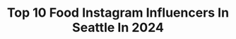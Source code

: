 ---
title: Top 10 Food Instagram Influencers In Seattle In 2024
description: >-
  Find top food Instagram influencers in Seattle in 2024. Most popular hashtags: #seattlefood #seattlefoodie #seattle #seattleeats.
platform: Instagram
hits: 144
text_top: Identify the most popular Instagram profiles on inBeat.
text_bottom: Our platform aggregates 144 Instagram influencers like this in Seattle, United States for you to contact.
profiles:
  - username: "sabreena.eats"
    fullname: >-
      SABREENA | Seattle Food & Travel
    bio: >-
      📍Based in Seattle 💌sabreena.eats@gmail.com
    location: "United States"
    followers: 4676
    engagement: 1894
    commentsToLikes: 0.001943
    id: clp7apxscodxm0j08lwjgczwk
    verified: false
    hashtags: "#seattleevents, #foodblog, #seattlebars, #seattlefoodie"
  - username: "seattlefoodgram"
    fullname: >-
      Seattle Foodies | Tori & Dan
    bio: >-
      Best food in Seattle & beyond 🍔🍪🍝🍦🍗🍩 💌 seattlefoodgram@gmail.com #SeattleFood #SeattleFoodie #SeattleEats
    location: "United States"
    followers: 8796
    engagement: 230
    commentsToLikes: 0.076565
    id: cl89kvcy02oiz0i231fcnkt29
    verified: false
    hashtags: "#seattlefoodie, #seattleeats, #eeeeats, #foodheaven"
  - username: "seattle_bites"
    fullname: >-
      Sonya | Seattle Bites
    bio: >-
      Seattle food enthusiast 🍜 🏆Zagat Foodie Award Winner Exploring Seattle one bite at a time! 💌New email hello.seattlebites@gmail.com
    location: "United States"
    followers: 22732
    engagement: 175
    commentsToLikes: 0.218730
    id: ck0tw1r0wdnbx0i194fyu1xd9
    verified: false
    hashtags: "#foodporn, #seattlewashington, #thrillist, #myfab5"
  - username: "seattlefoodieadventure"
    fullname: >-
      Seattle Foodie | Steven Nguyen
    bio: >-
      Seattle Food, Hiking, & Beyond! | 🍜🍕🥟🥾🏔️🌲 📺📻📰 Featured: @beardfoundation @seahawks 🏙💧Seattleite 25+ Years! 🍜🍣🥟🍔🌮🍕🇺🇸
    location: "United States"
    followers: 286666
    engagement: 145
    commentsToLikes: 0.075553
    id: ck14glyy15vih0i19nxwspfqr
    verified: false
    hashtags: "#seattlefoodscene, #foodnetwork, #seattlefood, #mexicanfood"
  - username: "robertocortez08"
    fullname: >-
      Bobby Cortez
    bio: >-
      CR8 Tasting Installations. Exploring new frontiers using design and artistry with edible mediums. Food Photographer, Seattle-Berlin
    location: "United States"
    followers: 36164
    engagement: 324
    commentsToLikes: 0.063850
    id: ck0vy0kjx1n890i19angy71pb
    verified: false
    hashtags: "#cheflife, #foodpics, #fujifilmgfx, #artistry"
  - username: "federalwayfoodie"
    fullname: >-
      Seattle - Bellevue - Federal Way - Tacoma Foodie l WA
    bio: >-
      Hanisa | Digital Influencer. 📍Federal Way, WA 🇺🇸 📸 All pictures/videos are mine. #federalwayfoodie 📧 for brand partnership/collaboration
    location: "United States"
    followers: 16134
    engagement: 614
    commentsToLikes: 0.361812
    id: clp0dj83f7lrd0j081868jsi8
    verified: false
    hashtags: "#seafood, #washingtonstate, #seattlefood, #bellevuewashington"
  - username: "seattle.grub"
    fullname: >-
      MAKENA | SEATTLE FOOD BLOGGER
    bio: >-
      ➪ Eating through Seattle, one bite at a time 🍽 ➪ Inquires: makena.yee@gmail.com 🍽️ 2023 Food & Bev Influencer of the Year
    location: "United States"
    followers: 41195
    engagement: 567
    commentsToLikes: 0.037995
    id: ck6u9bac7wjro0j714lua0icy
    verified: false
    hashtags: "#pnw, #seattlegrub, #seattlefood, #seattlelife"
  - username: "monybseattle"
    fullname: >-
      Monica | Seattle Food + More
    bio: >-
      ➡️ Sharing everything I love about Seattle 💪🏽 Crushing Type 2 diabetes 📩 monica@monybseattle.com
    location: "United States"
    followers: 11163
    engagement: 244
    commentsToLikes: 0.329710
    id: ck5c66xbj4uma0i11of9h6k3i
    verified: false
    hashtags: "#seattlefood, #seattleeats, #edmondswa, #pnwlife"
  - username: "seattle.food.diva"
    fullname: >-
      Megan Roe || Seattle Food & Travel
    bio: >-
      ❣️Hey y’all!📍Sharing Seattle life & more 🍟Food | Travel | Lifestyle | Things to do 💌seattlefooddiva@gmail.com for social media management & inquiries
    location: "United States"
    followers: 183330
    engagement: 211
    commentsToLikes: 0.052130
    id: ck5cgzerypu2t0i11on4tdals
    verified: false
    hashtags: "#brunching, #koreancuisine, #comfortfoods, #pnwfood"
  - username: "hungerdontlai"
    fullname: >-
      Gennessey Lai | Seattle Food + Travel
    bio: >-
      A place to keep our food memories 🍔🍕 Exploring the world, one meal at a time 🍜 Peep the Reels for random videos 👀
    location: "United States"
    followers: 11650
    engagement: 171
    commentsToLikes: 0.147926
    id: ckaoqq4arjuco0i78ki077guu
    verified: false
    hashtags: "#seattlefood, #seattleeats, #bestfoodseattle, #asianfoodlover"
---